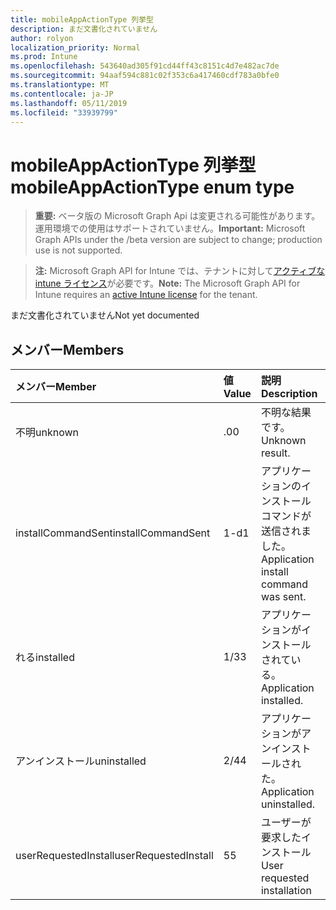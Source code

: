 ```yaml
---
title: mobileAppActionType 列挙型
description: まだ文書化されていません
author: rolyon
localization_priority: Normal
ms.prod: Intune
ms.openlocfilehash: 543640ad305f91cd44ff43c8151c4d7e482ac7de
ms.sourcegitcommit: 94aaf594c881c02f353c6a417460cdf783a0bfe0
ms.translationtype: MT
ms.contentlocale: ja-JP
ms.lasthandoff: 05/11/2019
ms.locfileid: "33939799"
---
```

# <a name="mobileappactiontype-enum-type"></a><span data-ttu-id="4923a-103">mobileAppActionType 列挙型</span><span class="sxs-lookup"><span data-stu-id="4923a-103">mobileAppActionType enum type</span></span>

> <span data-ttu-id="4923a-104">**重要:** ベータ版の Microsoft Graph Api は変更される可能性があります。運用環境での使用はサポートされていません。</span><span class="sxs-lookup"><span data-stu-id="4923a-104">**Important:** Microsoft Graph APIs under the /beta version are subject to change; production use is not supported.</span></span>

> <span data-ttu-id="4923a-105">**注:** Microsoft Graph API for Intune では、テナントに対して[アクティブな intune ライセンス](https://go.microsoft.com/fwlink/?linkid=839381)が必要です。</span><span class="sxs-lookup"><span data-stu-id="4923a-105">**Note:** The Microsoft Graph API for Intune requires an [active Intune license](https://go.microsoft.com/fwlink/?linkid=839381) for the tenant.</span></span>

<span data-ttu-id="4923a-106">まだ文書化されていません</span><span class="sxs-lookup"><span data-stu-id="4923a-106">Not yet documented</span></span>

## <a name="members"></a><span data-ttu-id="4923a-107">メンバー</span><span class="sxs-lookup"><span data-stu-id="4923a-107">Members</span></span>
|<span data-ttu-id="4923a-108">メンバー</span><span class="sxs-lookup"><span data-stu-id="4923a-108">Member</span></span>|<span data-ttu-id="4923a-109">値</span><span class="sxs-lookup"><span data-stu-id="4923a-109">Value</span></span>|<span data-ttu-id="4923a-110">説明</span><span class="sxs-lookup"><span data-stu-id="4923a-110">Description</span></span>|
|:---|:---|:---|
|<span data-ttu-id="4923a-111">不明</span><span class="sxs-lookup"><span data-stu-id="4923a-111">unknown</span></span>|<span data-ttu-id="4923a-112">.0</span><span class="sxs-lookup"><span data-stu-id="4923a-112">0</span></span>|<span data-ttu-id="4923a-113">不明な結果です。</span><span class="sxs-lookup"><span data-stu-id="4923a-113">Unknown result.</span></span>|
|<span data-ttu-id="4923a-114">installCommandSent</span><span class="sxs-lookup"><span data-stu-id="4923a-114">installCommandSent</span></span>|<span data-ttu-id="4923a-115">1-d</span><span class="sxs-lookup"><span data-stu-id="4923a-115">1</span></span>|<span data-ttu-id="4923a-116">アプリケーションのインストールコマンドが送信されました。</span><span class="sxs-lookup"><span data-stu-id="4923a-116">Application install command was sent.</span></span>|
|<span data-ttu-id="4923a-117">れる</span><span class="sxs-lookup"><span data-stu-id="4923a-117">installed</span></span>|<span data-ttu-id="4923a-118">1/3</span><span class="sxs-lookup"><span data-stu-id="4923a-118">3</span></span>|<span data-ttu-id="4923a-119">アプリケーションがインストールされている。</span><span class="sxs-lookup"><span data-stu-id="4923a-119">Application installed.</span></span>|
|<span data-ttu-id="4923a-120">アンインストール</span><span class="sxs-lookup"><span data-stu-id="4923a-120">uninstalled</span></span>|<span data-ttu-id="4923a-121">2/4</span><span class="sxs-lookup"><span data-stu-id="4923a-121">4</span></span>|<span data-ttu-id="4923a-122">アプリケーションがアンインストールされた。</span><span class="sxs-lookup"><span data-stu-id="4923a-122">Application uninstalled.</span></span>|
|<span data-ttu-id="4923a-123">userRequestedInstall</span><span class="sxs-lookup"><span data-stu-id="4923a-123">userRequestedInstall</span></span>|<span data-ttu-id="4923a-124">5</span><span class="sxs-lookup"><span data-stu-id="4923a-124">5</span></span>|<span data-ttu-id="4923a-125">ユーザーが要求したインストール</span><span class="sxs-lookup"><span data-stu-id="4923a-125">User requested installation</span></span>|




